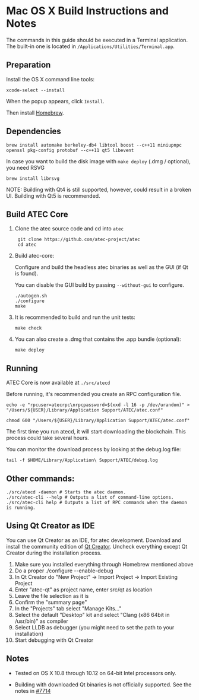 Mac OS X Build Instructions and Notes
====================================
The commands in this guide should be executed in a Terminal application.
The built-in one is located in `/Applications/Utilities/Terminal.app`.

Preparation
-----------
Install the OS X command line tools:

`xcode-select --install`

When the popup appears, click `Install`.

Then install [Homebrew](http://brew.sh).

Dependencies
----------------------

    brew install automake berkeley-db4 libtool boost --c++11 miniupnpc openssl pkg-config protobuf --c++11 qt5 libevent

In case you want to build the disk image with `make deploy` (.dmg / optional), you need RSVG

    brew install librsvg

NOTE: Building with Qt4 is still supported, however, could result in a broken UI. Building with Qt5 is recommended.

Build ATEC Core
------------------------

1. Clone the atec source code and cd into `atec`

        git clone https://github.com/atec-project/atec
        cd atec

2.  Build atec-core:

    Configure and build the headless atec binaries as well as the GUI (if Qt is found).

    You can disable the GUI build by passing `--without-gui` to configure.

        ./autogen.sh
        ./configure
        make

3.  It is recommended to build and run the unit tests:

        make check

4.  You can also create a .dmg that contains the .app bundle (optional):

        make deploy

Running
-------

ATEC Core is now available at `./src/atecd`

Before running, it's recommended you create an RPC configuration file.

    echo -e "rpcuser=atecrpc\nrpcpassword=$(xxd -l 16 -p /dev/urandom)" > "/Users/${USER}/Library/Application Support/ATEC/atec.conf"

    chmod 600 "/Users/${USER}/Library/Application Support/ATEC/atec.conf"

The first time you run atecd, it will start downloading the blockchain. This process could take several hours.

You can monitor the download process by looking at the debug.log file:

    tail -f $HOME/Library/Application\ Support/ATEC/debug.log

Other commands:
-------

    ./src/atecd -daemon # Starts the atec daemon.
    ./src/atec-cli --help # Outputs a list of command-line options.
    ./src/atec-cli help # Outputs a list of RPC commands when the daemon is running.

Using Qt Creator as IDE
------------------------
You can use Qt Creator as an IDE, for atec development.
Download and install the community edition of [Qt Creator](https://www.qt.io/download/).
Uncheck everything except Qt Creator during the installation process.

1. Make sure you installed everything through Homebrew mentioned above
2. Do a proper ./configure --enable-debug
3. In Qt Creator do "New Project" -> Import Project -> Import Existing Project
4. Enter "atec-qt" as project name, enter src/qt as location
5. Leave the file selection as it is
6. Confirm the "summary page"
7. In the "Projects" tab select "Manage Kits..."
8. Select the default "Desktop" kit and select "Clang (x86 64bit in /usr/bin)" as compiler
9. Select LLDB as debugger (you might need to set the path to your installation)
10. Start debugging with Qt Creator

Notes
-----

* Tested on OS X 10.8 through 10.12 on 64-bit Intel processors only.

* Building with downloaded Qt binaries is not officially supported. See the notes in [#7714](https://github.com/bitcoin/bitcoin/issues/7714)
